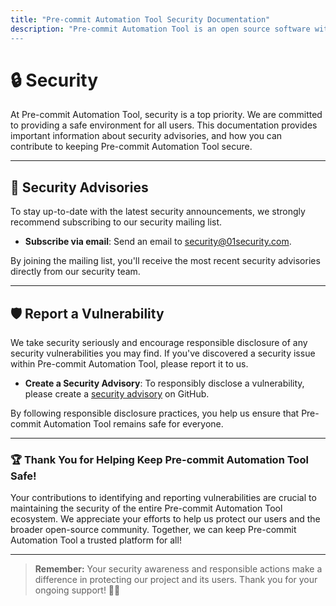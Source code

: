 ```yaml
---
title: "Pre-commit Automation Tool Security Documentation"
description: "Pre-commit Automation Tool is an open source software with a thriving community of contributors and maintainers.
---
```


# 🔒 Security

At Pre-commit Automation Tool, security is a top priority. We are committed to providing a safe environment for all users. This documentation provides important information about security advisories,  and how you can contribute to keeping Pre-commit Automation Tool secure.

---

## 📰 Security Advisories

To stay up-to-date with the latest security announcements, we strongly recommend subscribing to our security mailing list.

- **Subscribe via email**: Send an email to [security@01security.com](mailto:security@01security.com).

By joining the mailing list, you'll receive the most recent security advisories directly from our security team.

---


## 🛡️ Report a Vulnerability

We take security seriously and encourage responsible disclosure of any security vulnerabilities you may find. If you've discovered a security issue within Pre-commit Automation Tool, please report it to us.

- **Create a Security Advisory**: To responsibly disclose a vulnerability, please create a [security advisory](https://github.com/01cloud/01cloud-githooks/security/) on GitHub.

By following responsible disclosure practices, you help us ensure that Pre-commit Automation Tool remains safe for everyone.

---

### 🏆 Thank You for Helping Keep Pre-commit Automation Tool Safe!

Your contributions to identifying and reporting vulnerabilities are crucial to maintaining the security of the entire Pre-commit Automation Tool ecosystem. We appreciate your efforts to help us protect our users and the broader open-source community. Together, we can keep Pre-commit Automation Tool a trusted platform for all!

---

> **Remember:** Your security awareness and responsible actions make a difference in protecting our project and its users. Thank you for your ongoing support! 💪🔐
